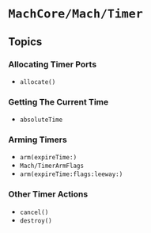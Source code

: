 # ``MachCore/Mach/Timer``

## Topics

### Allocating Timer Ports

- ``allocate()``

### Getting The Current Time

- ``absoluteTime``

### Arming Timers

- ``arm(expireTime:)``
- ``Mach/TimerArmFlags``
- ``arm(expireTime:flags:leeway:)``

### Other Timer Actions

- ``cancel()``
- ``destroy()``